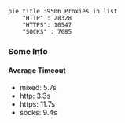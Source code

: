
```mermaid
pie title 39506 Proxies in list
    "HTTP" : 28328
    "HTTPS": 10547
    "SOCKS" : 7685
```

### Some Info
#### Average Timeout

- mixed: 5.7s
- http: 3.3s
- https: 11.7s
- socks: 9.4s